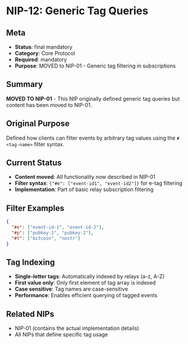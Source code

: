 # NIP-12: Generic Tag Queries

## Meta
- **Status**: final mandatory
- **Category**: Core Protocol
- **Required**: mandatory
- **Purpose**: MOVED to NIP-01 - Generic tag filtering in subscriptions

## Summary
**MOVED TO NIP-01** - This NIP originally defined generic tag queries but content has been moved to NIP-01.

## Original Purpose
Defined how clients can filter events by arbitrary tag values using the `#<tag-name>` filter syntax.

## Current Status
- **Content moved**: All functionality now described in NIP-01
- **Filter syntax**: `{"#e": ["event-id1", "event-id2"]}` for e-tag filtering
- **Implementation**: Part of basic relay subscription filtering

## Filter Examples
```json
{
  "#e": ["event-id-1", "event-id-2"],
  "#p": ["pubkey-1", "pubkey-2"], 
  "#t": ["bitcoin", "nostr"]
}
```

## Tag Indexing
- **Single-letter tags**: Automatically indexed by relays (a-z, A-Z)
- **First value only**: Only first element of tag array is indexed
- **Case sensitive**: Tag names are case-sensitive
- **Performance**: Enables efficient querying of tagged events

## Related NIPs
- NIP-01 (contains the actual implementation details)
- All NIPs that define specific tag usage 
